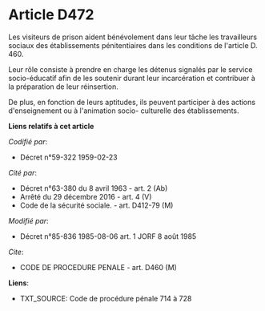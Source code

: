 # Article D472

Les visiteurs de prison aident bénévolement dans leur tâche les travailleurs sociaux des établissements pénitentiaires dans
les conditions de l'article D. 460.

Leur rôle consiste à prendre en charge les détenus signalés par le service socio-éducatif afin de les soutenir durant leur
incarcération et contribuer à la préparation de leur réinsertion.

De plus, en fonction de leurs aptitudes, ils peuvent participer à des actions d'enseignement ou à l'animation socio-
culturelle des établissements.

**Liens relatifs à cet article**

_Codifié par_:

  - Décret n°59-322 1959-02-23

_Cité par_:

  - Décret n°63-380 du 8 avril 1963 - art. 2 (Ab)
  - Arrêté du 29 décembre 2016 - art. 4 (V)
  - Code de la sécurité sociale. - art. D412-79 (M)

_Modifié par_:

  - Décret n°85-836 1985-08-06 art. 1 JORF 8 août 1985

_Cite_:

  - CODE DE PROCEDURE PENALE - art. D460 (M)

**Liens**:

  - TXT_SOURCE: Code de procédure pénale 714 à 728
